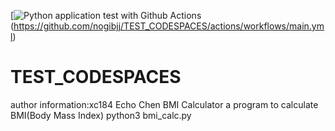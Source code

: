 [![Python application test with Github Actions](https://github.com/nogibjj/TEST_CODESPACES/actions/workflows/main.yml/badge.svg)(https://github.com/nogibjj/TEST_CODESPACES/actions/workflows/main.yml)


# TEST_CODESPACES
author information:xc184 Echo Chen
BMI Calculator a program to calculate BMI(Body Mass Index)
python3 bmi_calc.py
